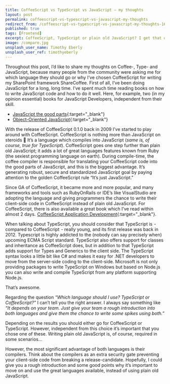 ```yaml
---
title: CoffeeScript vs TypeScript vs JavaScript — my thoughts
layout: post
permalink: coffeescript-vs-typescript-vs-javascript-my-thoughts
redirect_from: /coffeescript-vs-typescript-vs-javascript-my-thoughts-1678e566ea5f
published: true
tags: [Frontend]
excerpt: CoffeeScript, TypeScript or plain old JavaScript? I get that question many times from customers. Here are my thoughts...
image: /compare.jpg
unsplash_user_name: Timothy Eberly
unsplash_user_ref: timothyeberly
---
```


Throughout this post, I’d like to share my thoughts on Coffee-, Type- and JavaScript, because many people from the community were asking me for which language they should go or why I’ve chosen CoffeeScript for writing my SharePoint framework ShareCoffee. First of all, I’ve been doing JavaScript for a long, long time. I’ve spent much time reading books on how to write JavaScript code and how to do it well. Here, for example, two (in my opinion essential) books for JavaScript Developers, independent from their skill.

- [JavaScript the good parts](http://www.amazon.de/JavaScript-Good-Parts-ebook/dp/B0026OR2ZY/ref=sr_1_6?s=books-intl-de&ie=UTF8&qid=1391000834&sr=1-6&keywords=javascript){:target="_blank"}
- [Object-Oriented JavaScript](http://www.amazon.de/Object-Oriented-JavaScript-Stoyan-Stefanov-ebook/dp/B0057UNEJC/ref=sr_1_31?s=books-intl-de&ie=UTF8&qid=1391000865&sr=1-31&keywords=javascript+patterns){:target="_blank"}

With the release of CoffeeScript 0.1.0 back in 2009 I’ve started to play around with CoffeeScript. CoffeeScript is nothing more than JavaScript on steroids 🙂 It’s a language which compiles into JavaScript (*same is, of course, true for TypeScript*). CoffeeScript goes one step further than plain old JavaScript; it adds a lot of great languages features known from Ruby (the sexiest programming language on earth). During compile-time, the coffee compiler is responsible for translating your CoffeeScript code into the good parts of JavaScript, and this is the biggest advantage. It’s generating robust, secure and standardized JavaScript goal by paying attention to the golden CoffeeScript rule “It’s just JavaScript.” 

Since GA of CoffeeScript, it became more and more popular, and many frameworks and tools such as RubyOnRails or IDE’s like VisualStudio are adopting the language and giving programmers the chance to write their client-side code in CoffeeScript instead of plain old JavaScript. For CoffeeScript, there is also available a great book which I’ve read within almost 2 days.  [CoffeeScript Application Development](http://www.amazon.de/CoffeeScript-Application-Development-Ian-Young-ebook/dp/B00ESX13IS/ref=sr_1_5?s=books-intl-de&ie=UTF8&qid=1391000961&sr=1-5&keywords=coffeescript){:target="_blank"}.

When talking about TypeScript, you should consider that TypeScript is  -  compared to CoffeeScript  - really young, and its first release was back in 2012. Typescript is highly addicted to the (nobody can say precisely when) upcoming ECMA Script standard. TypeScript also offers support for classes and inheritance as CoffeeScript does, but in addition to that TypeScript adds support for Types and Generics to the client side. The TypeScript syntax looks a little bit like C# and makes it easy for .NET developers to move from the server-side coding to the client-side. Microsoft is not only providing packages to write TypeScript on Windows but based on Node.js you can also write and compile TypeScript from any platform supporting Node.js. 

That’s awesome.


Regarding the question *“Which language should I use? TypeScript or CoffeeScript?”* I can’t tell you the right answer. I always say something like *“It depends on your team. Just give your team a rough introduction into both languages and give them the chance to write some spikes using both.”* 

Depending on the results you should either go for CoffeeScript or TypeScript. However, independent from this choice it’s important that you chose one of these. Writing plain old JavaScript is, of course, required in some scenarios... 

However, the most significant advantage of both languages is their compilers. Think about the compilers as an extra security gate preventing your client-side code from breaking a release-candidate. Hopefully, I could give you a rough introduction and some good points why it’s important to move on and use the great languages available, instead of using plain old JavaScript.


